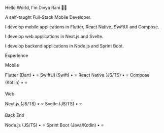 Hello World, I'm Divya Rani 👋🏽

A self-taught Full-Stack Mobile Developer.

I develop mobile applications in Flutter, React Native, SwiftUI and Compose.

I develop web applications in Next.js and Svelte.

I develop backend applications in Node.js and Sprint Boot.

Experience

Mobile

Flutter (Dart) • ⭐️
SwiftUI (Swift) • ⭐️
React Native (JS/TS) • ⭐️
Compose (Kotlin) • ⭐️

Web

Next.js (JS/TS) • ⭐️
Svelte (JS/TS) • ⭐️

Back End

Node.js (JS/TS) • ⭐️
Sprint Boot (Java/Kotlin) • ⭐️
